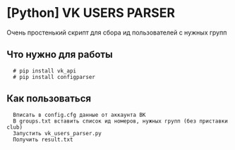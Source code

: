 [Python] VK USERS PARSER
=============================
Очень простенький скрипт для сбора ид пользователей с нужных групп

Что нужно для работы
--------------------
	  # pip install vk_api
	  # pip install configparser
	  
Как пользоваться
----------------
	  Вписать в config.cfg данные от аккаунта ВК
	  В groups.txt вставить список ид номеров, нужных групп (без приставки club)
	  Запустить vk_users_parser.py
	  Получить result.txt